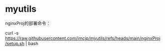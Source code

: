 # myutils
nginxProj的部署命令：

curl -s https://raw.githubusercontent.com/imcjp/myutils/refs/heads/main/nginxProj/setup.sh | bash
